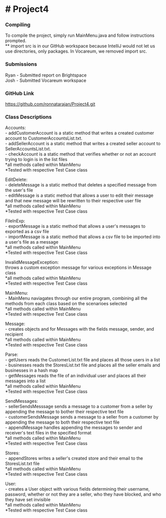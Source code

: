 # # Project4
### Compiling
To compile the project, simply run MainMenu.java and follow instructions prompted.
<br/>** import src is in our GitHub workspace because IntelliJ would not let us use directories, only packages. In Vocareum, we removed import src.
### Submissions
Ryan - Submitted report on Brightspace  
Josh - Submitted Vocareum workspace
### GitHub Link
https://github.com/ronnatarajan/Project4.git
### Class Descriptions
Accounts:
<br/>- addCustomerAccount is a static method that writes a created customer account to CustomerAccountsList.txt.
<br/>- addSellerAccount is a static method that writes a created seller account to SellerAccountsList.txt.
<br/>- checkAccount is a static method that verifies whether or not an account trying to login is in the list files
<br/> *all methods called within MainMenu
<br/> *Tested with respective Test Case class

EditDelete:
<br/>- deleteMessage is a static method that deletes a specified message from the user's file
<br/>- editMessage is a static method that allows a user to edit their message and that new message will be rewritten to their respective user file
<br/> *all methods called within MainMenu
<br/> *Tested with respective Test Case class


FileInExp:
<br/>- exportMessage is a static method that allows a user's messages to exported as a csv file
<br/>- importMessage is a static method that allows a csv file to be imported into a user's file as a message
<br/> *all methods called within MainMenu
<br/> *Tested with respective Test Case class

InvalidMessageException:
<br/> throws a custom exception message for various exceptions in Message class
<br/> *all methods called within MainMenu
<br/> *Tested with respective Test Case class

MainMenu:
<br/>- MainMenu naviagates through our entire program, combining all the methods from each class based on the scenarioes selected
<br/> *all methods called within MainMenu
<br/> *Tested with respective Test Case class

Message:
<br/>- creates objects and for Messages with the fields message, sender, and recipient
<br/> *all methods called within MainMenu
<br/> *Tested with respective Test Case class

Parse:
<br/>- getUsers reads the CustomerList.txt file and places all those users in a list
<br/>- businesses reads the StoresList.txt file and places all the seller emails and businesses in a hash map
<br/>- getMessages reads the file of an individual user and places all their messages into a list
<br/> *all methods called within MainMenu
<br/> *Tested with respective Test Case class

SendMessages:
<br/>- sellerSendsMesssage sends a message to a customer from a seller by appending the message to bother their respective text file
<br/>- customerSendsMessage sends a message to a seller from a customer by appending the message to both their respective text file
<br/>- appendMessage handles appending the messages to sender and receiver's text files in the specified format
<br/> *all methods called within MainMenu
<br/> *Tested with respective Test Case class

Stores:
<br/>- appendStores writes a seller's created store and their email to the StoresList.txt file
<br/> *all methods called within MainMenu
<br/> *Tested with respective Test Case class

User:
<br/>- creates a User object with various fields determining their username, password, whether or not they are a seller, who they have blocked, and who they have set invisible
<br/> *all methods called within MainMenu
<br/> *Tested with respective Test Case class
